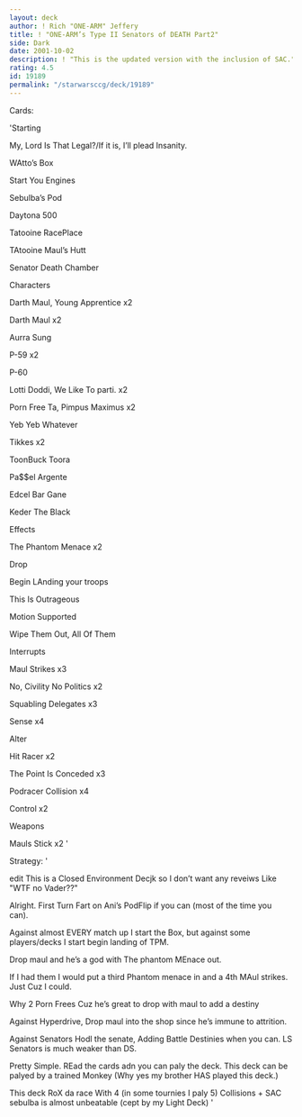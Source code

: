 ```yaml
---
layout: deck
author: ! Rich "ONE-ARM" Jeffery
title: ! "ONE-ARM’s Type II Senators of DEATH Part2"
side: Dark
date: 2001-10-02
description: ! "This is the updated version with the inclusion of SAC."
rating: 4.5
id: 19189
permalink: "/starwarsccg/deck/19189"
---
```

Cards: 

'Starting 

My, Lord Is That Legal?/If it is, I&#8217;ll plead Insanity. 

WAtto’s Box

Start You Engines 

Sebulba&#8217;s Pod 

Daytona 500 

Tatooine RacePlace 

TAtooine Maul&#8217;s Hutt 

Senator Death Chamber 


Characters 

Darth Maul, Young Apprentice x2 

Darth Maul x2 

Aurra Sung 

P-59 x2 

P-60

Lotti Doddi, We Like To parti. x2 

Porn Free Ta, Pimpus Maximus x2 

Yeb Yeb Whatever 

Tikkes x2

ToonBuck Toora 

Pa$$el Argente 

Edcel Bar Gane 

Keder The Black 


Effects 

The Phantom Menace x2 

Drop 

Begin LAnding your troops

This Is Outrageous 

Motion Supported 

Wipe Them Out, All Of Them


Interrupts 

Maul Strikes x3 

No, Civility No Politics x2 

Squabling Delegates x3

Sense x4

Alter

Hit Racer x2

The Point Is Conceded x3

Podracer Collision x4

Control x2 


Weapons 

Mauls Stick x2  '

Strategy: '

edit This is a Closed Environment Decjk so I don&#8217;t want any reveiws Like "WTF no Vader??" 


Alright. First Turn Fart on Ani&#8217;s PodFlip if you can (most of the time you can). 


Against almost EVERY match up I start the Box, but against some players/decks I start begin landing of TPM.


Drop maul and he&#8217;s a god with The phantom MEnace out. 


If I had them I would put a third Phantom menace in and a 4th MAul strikes. Just Cuz I could. 


Why 2 Porn Frees Cuz he&#8217;s great to drop with maul to add a destiny 


Against Hyperdrive, Drop maul into the shop since he&#8217;s immune to attrition. 


Against Senators Hodl the senate, Adding Battle Destinies when you can. LS Senators is much weaker than DS. 


Pretty Simple. REad the cards adn you can paly the deck. This deck can be palyed by a trained Monkey (Why yes my brother HAS played this deck.)  


This deck RoX da race With 4 (in some tournies I paly 5) Collisions + SAC sebulba is almost unbeatable (cept by my Light Deck) '
